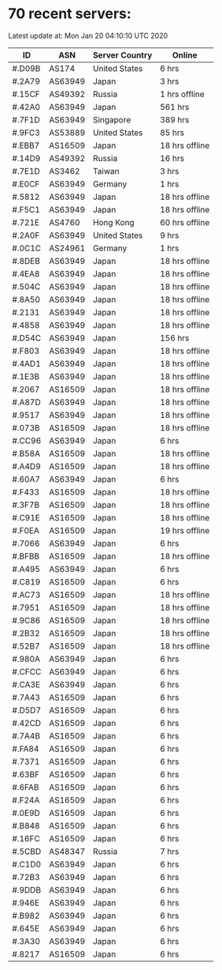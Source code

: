 # 70 recent servers:

Latest update at: Mon Jan 20 04:10:10 UTC 2020

| ID | ASN | Server Country | Online |
| -- | --- | -------------- | ------ |
| #.D09B | AS174 | United States | 6 hrs |
| #.2A79 | AS63949 | Japan | 3 hrs |
| #.15CF | AS49392 | Russia | 1 hrs offline |
| #.42A0 | AS63949 | Japan | 561 hrs |
| #.7F1D | AS63949 | Singapore | 389 hrs |
| #.9FC3 | AS53889 | United States | 85 hrs |
| #.EBB7 | AS16509 | Japan | 18 hrs offline |
| #.14D9 | AS49392 | Russia | 16 hrs |
| #.7E1D | AS3462 | Taiwan | 3 hrs |
| #.E0CF | AS63949 | Germany | 1 hrs |
| #.5812 | AS63949 | Japan | 18 hrs offline |
| #.F5C1 | AS63949 | Japan | 18 hrs offline |
| #.721E | AS4760 | Hong Kong | 60 hrs offline |
| #.2A0F | AS63949 | United States | 9 hrs |
| #.0C1C | AS24961 | Germany | 1 hrs |
| #.8DEB | AS63949 | Japan | 18 hrs offline |
| #.4EA8 | AS63949 | Japan | 18 hrs offline |
| #.504C | AS63949 | Japan | 18 hrs offline |
| #.8A50 | AS63949 | Japan | 18 hrs offline |
| #.2131 | AS63949 | Japan | 18 hrs offline |
| #.4858 | AS63949 | Japan | 18 hrs offline |
| #.D54C | AS63949 | Japan | 156 hrs |
| #.F803 | AS63949 | Japan | 18 hrs offline |
| #.4AD1 | AS63949 | Japan | 18 hrs offline |
| #.1E3B | AS63949 | Japan | 18 hrs offline |
| #.2067 | AS16509 | Japan | 18 hrs offline |
| #.A87D | AS63949 | Japan | 18 hrs offline |
| #.9517 | AS63949 | Japan | 18 hrs offline |
| #.073B | AS16509 | Japan | 18 hrs offline |
| #.CC96 | AS63949 | Japan | 6 hrs |
| #.B58A | AS16509 | Japan | 18 hrs offline |
| #.A4D9 | AS16509 | Japan | 18 hrs offline |
| #.60A7 | AS63949 | Japan | 6 hrs |
| #.F433 | AS16509 | Japan | 18 hrs offline |
| #.3F7B | AS16509 | Japan | 18 hrs offline |
| #.C91E | AS16509 | Japan | 18 hrs offline |
| #.F0EA | AS16509 | Japan | 19 hrs offline |
| #.7066 | AS63949 | Japan | 6 hrs |
| #.BFBB | AS16509 | Japan | 18 hrs offline |
| #.A495 | AS63949 | Japan | 6 hrs |
| #.C819 | AS16509 | Japan | 6 hrs |
| #.AC73 | AS16509 | Japan | 18 hrs offline |
| #.7951 | AS16509 | Japan | 18 hrs offline |
| #.9C86 | AS16509 | Japan | 18 hrs offline |
| #.2B32 | AS16509 | Japan | 18 hrs offline |
| #.52B7 | AS16509 | Japan | 18 hrs offline |
| #.980A | AS63949 | Japan | 6 hrs |
| #.CFCC | AS63949 | Japan | 6 hrs |
| #.CA3E | AS63949 | Japan | 6 hrs |
| #.7A43 | AS16509 | Japan | 6 hrs |
| #.D5D7 | AS16509 | Japan | 6 hrs |
| #.42CD | AS16509 | Japan | 6 hrs |
| #.7A4B | AS16509 | Japan | 6 hrs |
| #.FA84 | AS16509 | Japan | 6 hrs |
| #.7371 | AS16509 | Japan | 6 hrs |
| #.63BF | AS16509 | Japan | 6 hrs |
| #.6FAB | AS16509 | Japan | 6 hrs |
| #.F24A | AS16509 | Japan | 6 hrs |
| #.0E9D | AS16509 | Japan | 6 hrs |
| #.B848 | AS16509 | Japan | 6 hrs |
| #.16FC | AS16509 | Japan | 6 hrs |
| #.5CBD | AS48347 | Russia | 7 hrs |
| #.C1D0 | AS63949 | Japan | 6 hrs |
| #.72B3 | AS63949 | Japan | 6 hrs |
| #.9DDB | AS63949 | Japan | 6 hrs |
| #.946E | AS63949 | Japan | 6 hrs |
| #.B982 | AS63949 | Japan | 6 hrs |
| #.645E | AS63949 | Japan | 6 hrs |
| #.3A30 | AS63949 | Japan | 6 hrs |
| #.8217 | AS16509 | Japan | 6 hrs |

